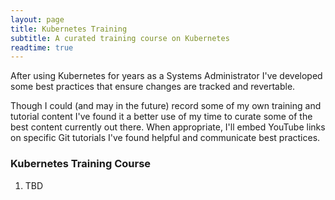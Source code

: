 ```yaml
---
layout: page
title: Kubernetes Training
subtitle: A curated training course on Kubernetes
readtime: true
---
```

After using Kubernetes for years as a Systems Administrator I've developed some best practices that ensure changes are tracked and revertable.

Though I could (and may in the future) record some of my own training and tutorial content I've found it a better use of my time to curate some of the best content currently out there. When appropriate, I'll embed YouTube links on specific Git tutorials I've found helpful and communicate best practices.

### Kubernetes Training Course
1. TBD

